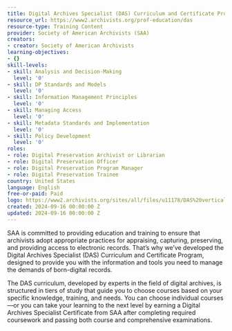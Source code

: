 ```yaml
---
title: Digital Archives Specialist (DAS) Curriculum and Certificate Program
resource_url: https://www2.archivists.org/prof-education/das
resource-type: Training Content
provider: Society of American Archivists (SAA)
creators:
- creator: Society of American Archivists
learning-objectives:
- {}
skill-levels:
- skill: Analysis and Decision-Making
  level: '0'
- skill: DP Standards and Models
  level: '0'
- skill: Information Management Principles
  level: '0'
- skill: Managing Access
  level: '0'
- skill: Metadata Standards and Implementation
  level: '0'
- skill: Policy Development
  level: '0'
roles:
- role: Digital Preservation Archivist or Librarian
- role: Digital Preservation Officer
- role: Digital Preservation Program Manager
- role: Digital Preservation Trainee
country: United States
language: English
free-or-paid: Paid
logo: https://www2.archivists.org/sites/all/files/u11178/DAS%20vertical.jpg
created: 2024-09-16 00:00:00 Z
updated: 2024-09-16 00:00:00 Z
---
```


SAA is committed to providing education and training to ensure that archivists adopt appropriate practices for appraising, capturing, preserving, and providing access to electronic records. That’s why we’ve developed the Digital Archives Specialist (DAS) Curriculum and Certificate Program, designed to provide you with the information and tools you need to manage the demands of born-digital records.

The DAS curriculum, developed by experts in the field of digital archives, is structured in tiers of study that guide you to choose courses based on your specific knowledge, training, and needs. You can choose individual courses—or you can take your learning to the next level by earning a Digital Archives Specialist Certificate from SAA after completing required coursework and passing both course and comprehensive examinations.
